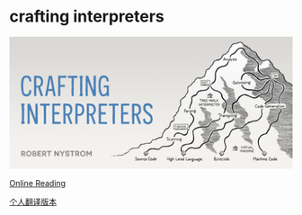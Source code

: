 # crafting interpreters

![crafting interpreters](https://github.com/Kua-Fu/blog-book-images/blob/main/reading/technology/crafting_interpreters/crafting_interpreters.png?raw=true)

[Online Reading](https://craftinginterpreters.com/contents.html)

[个人翻译版本](https://www.poetries.cn/crafting/)


